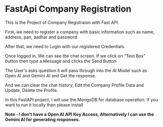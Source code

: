# FastApi Company Registration

This is the Project of Company Registraion with Fast API.

First, we need to register a company with basic information such as name, address, pan, aadhar and password

 After that, we need to Login with our registered Credentials.
 
 Once logged in, We can see the chat screen. If we  click on "Text Box" button then type a Message and clicks the Send Button

 The User's asks question it will pass through into the AI Model such as Open AI and Gemini AI and Get the response.

And we can clear the chat history, Edit the Company Profile Data and Update, Delete the Profile. 

In this FastAPI project, I will use the MongoDB for database operation. If you want to run it locally then please install









**Note -  I don't have a Open AI API Key Access, Alternatively I can use the Gemini AI for  generating responses.**
